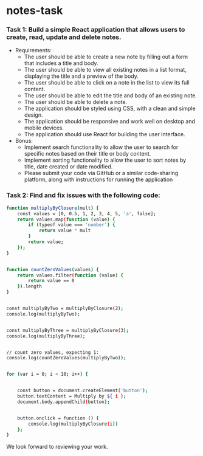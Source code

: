 # notes-task

### Task 1: Build a simple React application that allows users to create, read, update and delete notes.
- Requirements:
    - The user should be able to create a new note by filling out a form that includes a title and body.
    - The user should be able to view all existing notes in a list format, displaying the title and a preview of the body.
    - The user should be able to click on a note in the list to view its full content.
    - The user should be able to edit the title and body of an existing note.
    - The user should be able to delete a note.
    - The application should be styled using CSS, with a clean and simple design.
    - The application should be responsive and work well on desktop and mobile devices.
    - The application should use React for building the user interface.
- Bonus:
    - Implement search functionality to allow the user to search for specific notes based on their title or body content.
    - Implement sorting functionality to allow the user to sort notes by title, date created or date modified.
    - Please submit your code via GitHub or a similar code-sharing platform, along with instructions for running the application

### Task 2: Find and fix issues with the following code:

```bash
function multiplyByClosure(mult) {
    const values = [0, 0.5, 1, 2, 3, 4, 5, 'a', false];
    return values.map(function (value) {
        if (typeof value === 'number') {
            return value * mult
        }
        return value;
    });
}


function countZeroValues(values) {
    return values.filter(function (value) {
        return value == 0
    }).length
}


const multiplyByTwo = multiplyByClosure(2);
console.log(multiplyByTwo);


const multiplyByThree = multiplyByClosure(3);
console.log(multiplyByThree);


// count zero values, expecting 1:
console.log(countZeroValues(multiplyByTwo));


for (var i = 0; i < 10; i++) {


    const button = document.createElement('button');
    button.textContent = Multiply by ${ i };
    document.body.appendChild(button);


    button.onclick = function () {
        console.log(multiplyByClosure(i))
    };
}
```
We look forward to reviewing your work.